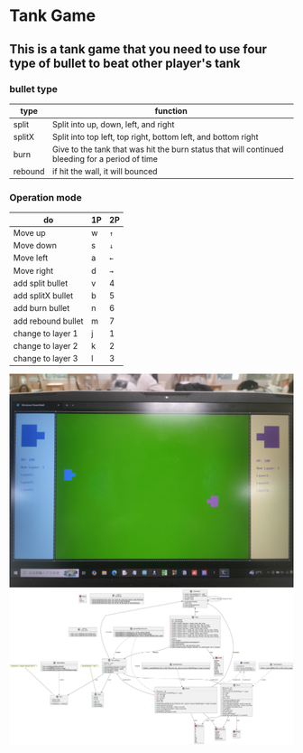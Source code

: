 # Tank Game

## This is a tank game that you need to use four type of bullet to beat other player's tank

### bullet type

|type|function|
|-------|-------|
|split|Split into up, down, left, and right|
|splitX|Split into top left, top right, bottom left, and bottom right|
|burn|Give to the tank that was hit the burn status that will continued bleeding for a period of time|
|rebound|if hit the wall, it will bounced|

### Operation mode

|do|1P|2P|
|-------|-------|-------|
|Move up|w|`↑`|
|Move down|s|`↓`|
|Move left|a|`←`|
|Move right|d|`→`|
|add split bullet|v|4|
|add splitX bullet|b|5|
|add burn bullet|n|6|
|add rebound bullet|m|7|
|change to layer 1|j|1|
|change to layer 2|k|2|
|change to layer 3|l|3|

![UML Diagram](https://raw.githubusercontent.com/ZnAllen/OOP_Assign7/main/picture/game_srceen.jpg)
![UML Diagram](https://raw.githubusercontent.com/ZnAllen/OOP_Assign7/main/picture/UML.png)
